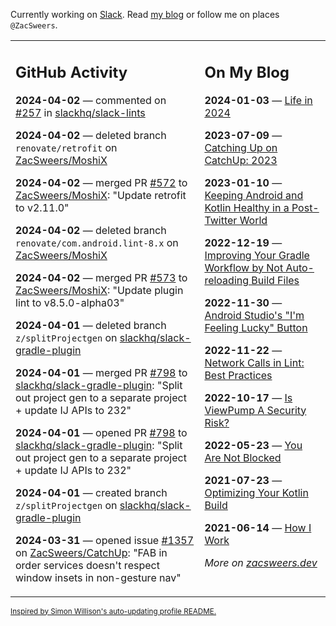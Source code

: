 Currently working on [Slack](https://slack.com/). Read [my blog](https://zacsweers.dev/) or follow me on places `@ZacSweers`.

<table><tr><td valign="top" width="60%">

## GitHub Activity
<!-- githubActivity starts -->
**2024-04-02** — commented on [#257](https://github.com/slackhq/slack-lints/pull/257#issuecomment-2032310332) in [slackhq/slack-lints](https://github.com/slackhq/slack-lints)

**2024-04-02** — deleted branch `renovate/retrofit` on [ZacSweers/MoshiX](https://github.com/ZacSweers/MoshiX)

**2024-04-02** — merged PR [#572](https://github.com/ZacSweers/MoshiX/pull/572) to [ZacSweers/MoshiX](https://github.com/ZacSweers/MoshiX): "Update retrofit to v2.11.0"

**2024-04-02** — deleted branch `renovate/com.android.lint-8.x` on [ZacSweers/MoshiX](https://github.com/ZacSweers/MoshiX)

**2024-04-02** — merged PR [#573](https://github.com/ZacSweers/MoshiX/pull/573) to [ZacSweers/MoshiX](https://github.com/ZacSweers/MoshiX): "Update plugin lint to v8.5.0-alpha03"

**2024-04-01** — deleted branch `z/splitProjectgen` on [slackhq/slack-gradle-plugin](https://github.com/slackhq/slack-gradle-plugin)

**2024-04-01** — merged PR [#798](https://github.com/slackhq/slack-gradle-plugin/pull/798) to [slackhq/slack-gradle-plugin](https://github.com/slackhq/slack-gradle-plugin): "Split out project gen to a separate project + update IJ APIs to 232"

**2024-04-01** — opened PR [#798](https://github.com/slackhq/slack-gradle-plugin/pull/798) to [slackhq/slack-gradle-plugin](https://github.com/slackhq/slack-gradle-plugin): "Split out project gen to a separate project + update IJ APIs to 232"

**2024-04-01** — created branch `z/splitProjectgen` on [slackhq/slack-gradle-plugin](https://github.com/slackhq/slack-gradle-plugin)

**2024-03-31** — opened issue [#1357](https://github.com/ZacSweers/CatchUp/issues/1357) on [ZacSweers/CatchUp](https://github.com/ZacSweers/CatchUp): "FAB in order services doesn't respect window insets in non-gesture nav"
<!-- githubActivity ends -->
</td><td valign="top" width="40%">

## On My Blog
<!-- blog starts -->
**2024-01-03** — [Life in 2024](https://www.zacsweers.dev/life-in-2024/)

**2023-07-09** — [Catching Up on CatchUp: 2023](https://www.zacsweers.dev/catching-up-on-catchup-2023/)

**2023-01-10** — [Keeping Android and Kotlin Healthy in a Post-Twitter World](https://www.zacsweers.dev/keeping-android-healthy/)

**2022-12-19** — [Improving Your Gradle Workflow by Not Auto-reloading Build Files](https://www.zacsweers.dev/improving-your-workflow-by-not-auto-reloading-build-files/)

**2022-11-30** — [Android Studio's "I'm Feeling Lucky" Button](https://www.zacsweers.dev/android-studios-im-feeling-lucky-button/)

**2022-11-22** — [Network Calls in Lint: Best Practices](https://www.zacsweers.dev/network-calls-in-lint-best-practices/)

**2022-10-17** — [Is ViewPump A Security Risk?](https://www.zacsweers.dev/is-viewpump-a-security-risk/)

**2022-05-23** — [You Are Not Blocked](https://www.zacsweers.dev/you-are-not-blocked/)

**2021-07-23** — [Optimizing Your Kotlin Build](https://www.zacsweers.dev/optimizing-your-kotlin-build/)

**2021-06-14** — [How I Work](https://www.zacsweers.dev/how-i-work/)
<!-- blog ends -->
_More on [zacsweers.dev](https://zacsweers.dev/)_
</td></tr></table>

<sub><a href="https://simonwillison.net/2020/Jul/10/self-updating-profile-readme/">Inspired by Simon Willison's auto-updating profile README.</a></sub>